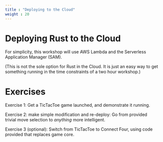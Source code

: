 ```yaml
---
title : "Deploying to the Cloud"
weight : 20
---
```


# Deploying Rust to the Cloud

For simplicity, this workshop will use AWS Lambda and the Serverless Application
Manager (SAM).

(This is not the sole option for Rust in the Cloud. It is just an easy way to
get something running in the time constraints of a two hour workshop.)

# Exercises

Exercise 1: Get a TicTacToe game launched, and demonstrate it running.

Exercise 2: make simple modification and re-deploy: Go from provided trivial
move selection to *anything* more intelligent.

Exercise 3 (optional): Switch from TicTacToe to Connect Four, using code
provided that replaces game core.


